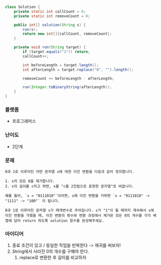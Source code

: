 
```java
class Solution {
	private static int callCount = 0;
	private static int removeCount = 0;

	public int[] solution(String s) {
		run(s);
		return new int[]{callCount, removeCount};
	}

	private void run(String target) {
		if (target.equals("1")) return;
		callCount++;

		int beforeLength = target.length();
		int afterLength = target.replace("0", "").length();

		removeCount += beforeLength - afterLength;

		run(Integer.toBinaryString(afterLength));
	}
}
```

### 플랫폼
- 프로그래머스

### 난이도
- 2단계

### 문제
```
0과 1로 이루어진 어떤 문자열 x에 대한 이진 변환을 다음과 같이 정의합니다.

1. x의 모든 0을 제거합니다.
2. x의 길이를 c라고 하면, x를 "c를 2진법으로 표현한 문자열"로 바꿉니다.

예를 들어, `x = "0111010"`이라면, x에 이진 변환을 가하면 `x = "0111010" -> "1111" -> "100"` 이 됩니다.

0과 1로 이루어진 문자열 s가 매개변수로 주어집니다. s가 "1"이 될 때까지 계속해서 s에 이진 변환을 가했을 때, 이진 변환의 횟수와 변환 과정에서 제거된 모든 0의 개수를 각각 배열에 담아 return 하도록 solution 함수를 완성해주세요.
```

### 아이디어
1. 종료 조건이 있고 / 동일한 작업을 반복한다 -> 재귀를 써보자!
2. String에서 사라진 0의 개수를 구해야 한다.
	1. replace로 변환한 후 길이를 비교하자